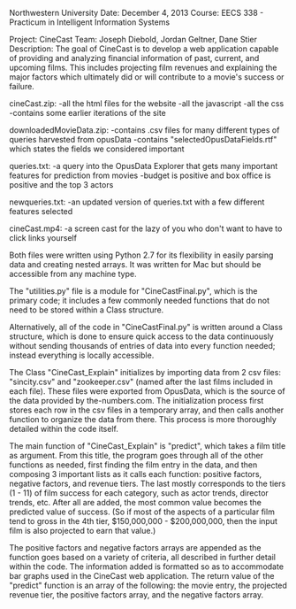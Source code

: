 Northwestern University
Date: December 4, 2013
Course: EECS 338 - Practicum in Intelligent Information Systems

Project: CineCast
Team: Joseph Diebold, Jordan Geltner, Dane Stier
Description: The goal of CineCast is to develop a web application capable of providing and analyzing financial information of past, current, and upcoming films. This includes projecting film revenues and explaining the major factors which ultimately did or will contribute to a movie's success or failure. 

cineCast.zip:
  -all the html files for the website
  -all the javascript
  -all the css
  -contains some earlier iterations of the site
  
downloadedMovieData.zip:
  -contains .csv files for many different types of queries harvested from opusData
  -contains "selectedOpusDataFields.rtf" which states the fields we considered important
  
queries.txt:
  -a query into the OpusData Explorer that gets many important features for prediction from movies
  -budget is positive and box office is positive and the top 3 actors
  
newqueries.txt:
  -an updated version of queries.txt with a few different features selected
  
cineCast.mp4:
  -a screen cast for the lazy of you who don't want to have to click links yourself
  

Both files were written using Python 2.7 for its flexibility in easily parsing data and creating nested arrays. It was written for Mac but should be accessible from any machine type. 

The "utilities.py" file is a module for "CineCastFinal.py", which is the primary code; it includes a few commonly needed functions that do not need to be stored within a Class structure. 

Alternatively, all of the code in "CineCastFinal.py" is written around a Class structure, which is done to ensure quick access to the data continuously without sending thousands of entries of data into every function needed; instead everything is locally accessible. 

The Class "CineCast_Explain" initializes by importing data from 2 csv files: "sincity.csv" and "zookeeper.csv" (named after the last films included in each file). These files were exported from OpusData, which is the source of the data provided by the-numbers.com. The initialization process first stores each row in the csv files in a temporary array, and then calls another function to organize the data from there. This process is more thoroughly detailed within the code itself.

The main function of "CineCast_Explain" is "predict", which takes a film title as argument. From this title, the program goes through all of the other functions as needed, first finding the film entry in the data, and then composing 3 important lists as it calls each function: positive factors, negative factors, and revenue tiers. The last mostly corresponds to the tiers (1 - 11) of film success for each category, such as actor trends, director trends, etc. After all are added, the most common value becomes the predicted value of success. (So if most of the aspects of a particular film tend to gross in the 4th tier, $150,000,000 - $200,000,000, then the input film is also projected to earn that value.) 

The positive factors and negative factors arrays are appended as the function goes based on a variety of criteria, all described in further detail within the code. The information added is formatted so as to accommodate bar graphs used in the CineCast web application. The return value of the "predict" function is an array of the following: the movie entry, the projected revenue tier, the positive factors array, and the negative factors array.
